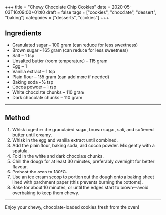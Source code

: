 +++
title = "Chewy Chocolate Chip Cookies"
date = 2020-05-03T16:09:00+01:00
draft = false
tags = ["cookies", "chocolate", "dessert", "baking"]
categories = ["desserts", "cookies"]
+++

## Ingredients

- Granulated sugar – 100 gram (can reduce for less sweetness)  
- Brown sugar – 165 gram (can reduce for less sweetness)  
- Salt – 1 tsp  
- Unsalted butter (room temperature) – 115 gram  
- Egg – 1  
- Vanilla extract – 1 tsp  
- Plain flour – 155 gram (can add more if needed)  
- Baking soda – ½ tsp  
- Cocoa powder – 1 tsp  
- White chocolate chunks – 110 gram  
- Dark chocolate chunks – 110 gram  

---

## Method

1. Whisk together the granulated sugar, brown sugar, salt, and softened butter until creamy.  
2. Whisk in the egg and vanilla extract until combined.  
3. Add the plain flour, baking soda, and cocoa powder. Mix gently with a spatula.  
4. Fold in the white and dark chocolate chunks.  
5. Chill the dough for at least 30 minutes, preferably overnight for better flavour.  
6. Preheat the oven to 180°C.  
7. Use an ice cream scoop to portion out the dough onto a baking sheet lined with parchment paper (this prevents burning the bottoms).  
8. Bake for about 10 minutes, or until the edges start to brown—avoid overbaking to keep them chewy.  

---

Enjoy your chewy, chocolate-loaded cookies fresh from the oven!
